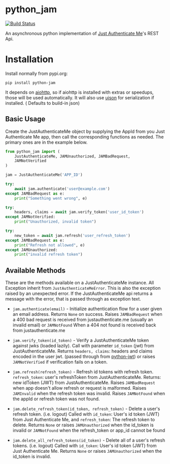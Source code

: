 # python_jam

[![Build Status](https://travis-ci.org/rickh94/python-jam.svg?branch=main)](https://travis-ci.org/rickh94/python-jam)

An asynchronous python implementation
of [Just Authenticate Me](https://justauthenticate.me)'s REST Api.

# Installation

Install normally from pypi.org:

`pip install python-jam`

It depends on [aiohttp](https://github.com/aio-libs/aiohttp), so if aiohttp is installed
with extras or speedups, those will be used automatically. It will also
use [ujson](https://github.com/ultrajson/ultrajson) for serialization if installed. (
Defaults to build-in json)

## Basic Usage

Create the JustAuthenticateMe object by supplying the AppId from you Just Authenticate
Me app, then call the corresponding functions as needed. The primary ones are in the
example below.

```python
from python_jam import (
    JustAuthenticateMe, JAMUnauthorized, JAMBadRequest,
    JAMNotVerified
)

jam = JustAuthenticateMe('APP_ID')

try:
    await jam.authenticate('user@example.com')
except JAMBadRequest as e:
    print("Something went wrong", e)

try:
    headers, claims = await jam.verify_token('user_id_token')
except JAMNotVerified:
    print("Unauthorized, invalid token")

try:
    new_token = await jam.refresh('user_refresh_token')
except JAMBadRequest as e:
    print("Refresh not allowed", e)
except JAMUnauthorized:
    print("invalid refresh token")
```

## Available Methods

These are the methods available on a JustAuthenticateMe instance. All Exception inherit
from `JustAuthenticateMeError`. This is also the exception raised by an unexpected
error. If the JustAuthenticateMe api returns a message with the error, that is passed
through as exception text.

- `jam.authenticate(email)` - Initialize authentication flow for a user given an email
  address. Returns `None` on success. Raises `JAMBadRequest` when a 400 bad request is
  received from justauthenticate.me (usually an invalid email) or `JAMNotFound` When a
  404 not found is received back from justauthenticate.me

- `jam.verify_token(id_token)` - Verify a JustAuthenticateMe token against jwks (loaded
  lazily). Call with parameter `id_token` (jwt) from JustAuthenticateMe.
  Returns `headers, claims`: headers and claims encoded in the user jwt. (passed through
  from [python-jwt](https://github.com/davedoesdev/python-jwt)) or
  raises `JAMNotVerified` if verification fails on a token.

- `jam.refresh(refresh_token)` - Refresh id tokens with refresh token. `refresh_token`:
  user's refreshToken from JustAuthenticateMe. Returns: new idToken (JWT) from
  JustAuthenticateMe. Raises `JAMBadRequest` when app doesn't allow refresh or request
  is malformed. Raises `JAMInvalid` when the refresh token was invalid. Raises
  `JAMNotFound` when the appId or refresh token was not found.

- `jam.delete_refresh_token(id_token, refresh_token)` - Delete a user's refresh token.
  (i.e. logout) Called with `id_token`: User's id token (JWT) from Just Authenticate Me,
  and `refresh_token`: The refresh token to delete. Returns `None` or
  raises `JAMUnauthorized` when the id_token is invalid or
  `JAMNotFound` when the refresh_token or app_id cannot be found

- `jam.delete_all_refresh_tokens(id_token)` - Delete all of a user's refresh tokens.
  (i.e. logout) Called with `id_token`: User's id token (JWT) from Just Authenticate Me.
  Returns `None` or raises `JAMUnauthorized` when the id_token is invalid.
